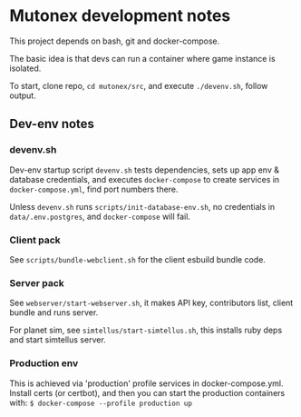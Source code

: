 # Mutonex development notes

This project depends on bash, git and docker-compose. 

The basic idea is that devs can run a container where game instance is isolated.

To start, clone repo, `cd mutonex/src`, and execute `./devenv.sh`, follow output.

## Dev-env notes

### devenv.sh 
Dev-env startup script `devenv.sh` tests dependencies, sets up app env & database credentials, and executes `docker-compose` to create services in `docker-compose.yml`, find port numbers there.

Unless `devenv.sh` runs `scripts/init-database-env.sh`, no credentials in `data/.env.postgres`, and `docker-compose` will fail.

### Client pack
See `scripts/bundle-webclient.sh` for the client esbuild bundle code.

### Server pack
See `webserver/start-webserver.sh`, it makes API key, contributors list, client bundle and runs server.

For planet sim, see `simtellus/start-simtellus.sh`, this installs ruby deps and start simtellus server.

### Production env
This is achieved via 'production' profile services in docker-compose.yml. Install certs (or certbot), and then you can start the production containers with:
``$ docker-compose --profile production up``
